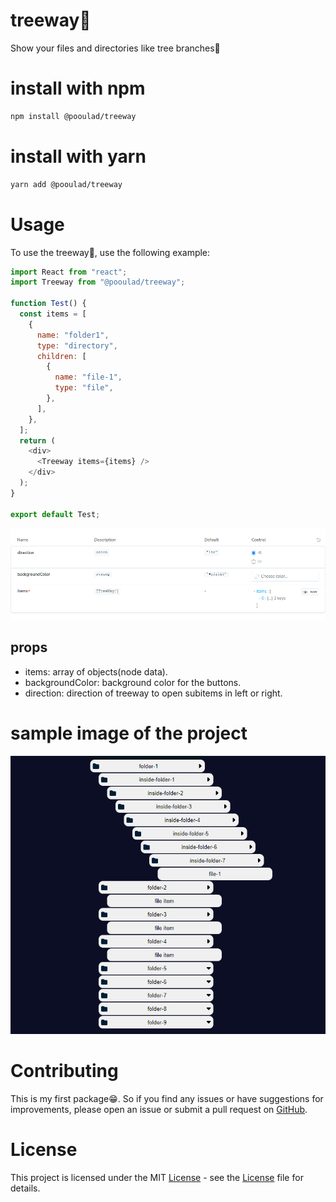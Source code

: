 # treeway🌴

Show your files and directories like tree branches🌴

# install with npm

```bash
npm install @pooulad/treeway
```

# install with yarn

```bash
yarn add @pooulad/treeway
```

# Usage

To use the treeway🌴, use the following example:

```javascript
import React from "react";
import Treeway from "@pooulad/treeway";

function Test() {
  const items = [
    {
      name: "folder1",
      type: "directory",
      children: [
        {
          name: "file-1",
          type: "file",
        },
      ],
    },
  ];
  return (
    <div>
      <Treeway items={items} />
    </div>
  );
}

export default Test;
```

![treeway_props_image](https://github.com/pooulad/treeway/blob/main/images/Treeway_Props.png)

## props

- items: array of objects(node data).
- backgroundColor: background color for the buttons.
- direction: direction of treeway to open subitems in left or right.

# sample image of the project

![treeway_preview_image](https://github.com/pooulad/treeway/blob/main/images/Treeway_Screenshot.png)

# Contributing

This is my first package😁. So if you find any issues or have suggestions for improvements, please open an issue or submit a pull request on [GitHub](https://github.com/pooulad/treeway).

# License

This project is licensed under the MIT [License](LICENSE) - see the [License](LICENSE) file for details.
